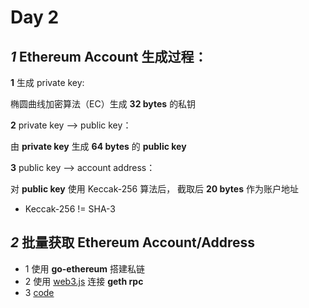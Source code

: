 # Day 2
## _1_ Ethereum Account 生成过程：
**1** 生成 private key:

  椭圆曲线加密算法（EC）生成 **32 bytes** 的私钥
  
**2** private key --> public key：

  由 **private key** 生成 **64 bytes** 的 **public key**

**3** public key --> account address：

  对 **public key** 使用 Keccak-256 算法后， 截取后 **20 bytes** 作为账户地址
  * Keccak-256 != SHA-3

## _2_ 批量获取 Ethereum Account/Address
* 1 使用 **go-ethereum** 搭建私链
* 2 使用 [web3.js](https://web3js.readthedocs.io/en/1.0/index.html) 连接 **geth rpc** 
* 3 [code](https://github.com/oo7ww/MyPrivateChain/blob/master/account_generator.js)
